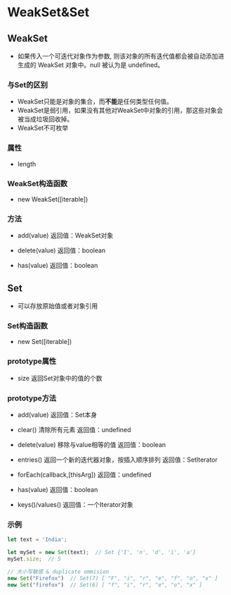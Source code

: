 # WeakSet&Set

## WeakSet

- 如果传入一个可迭代对象作为参数, 则该对象的所有迭代值都会被自动添加进生成的 WeakSet 对象中。null 被认为是 undefined。

### 与Set的区别

- WeakSet只能是对象的集合，而**不能**是任何类型任何值。
- WeakSet是弱引用，如果没有其他对WeakSet中对象的引用，那这些对象会被当成垃圾回收掉。
- WeakSet不可枚举

### 属性

- length

### WeakSet构造函数

- new WeakSet([iterable])

### 方法

- add(value)
返回值：WeakSet对象

- delete(value)
返回值：boolean

- has(value)
返回值：boolean

## Set

- 可以存放原始值或者对象引用

### Set构造函数

- new Set([iterable])

### prototype属性

- size
返回Set对象中的值的个数

### prototype方法

- add(value)
返回值：Set本身

- clear()
清除所有元素
返回值：undefined

- delete(value)
移除与value相等的值
返回值：boolean

- entries()
返回一个新的迭代器对象，按插入顺序排列
返回值：SetIterator

- forEach(callback,[thisArg])
返回值：undefined

- has(value)
返回值：boolean

- keys()/values()
返回值：一个Iterator对象

### 示例

```javascript
let text = 'India';

let mySet = new Set(text);  // Set {'I', 'n', 'd', 'i', 'a'}
mySet.size;  // 5

// 大小写敏感 & duplicate ommision
new Set("Firefox")  // Set(7) [ "F", "i", "r", "e", "f", "o", "x" ]
new Set("firefox")  // Set(6) [ "f", "i", "r", "e", "o", "x" ]

```
